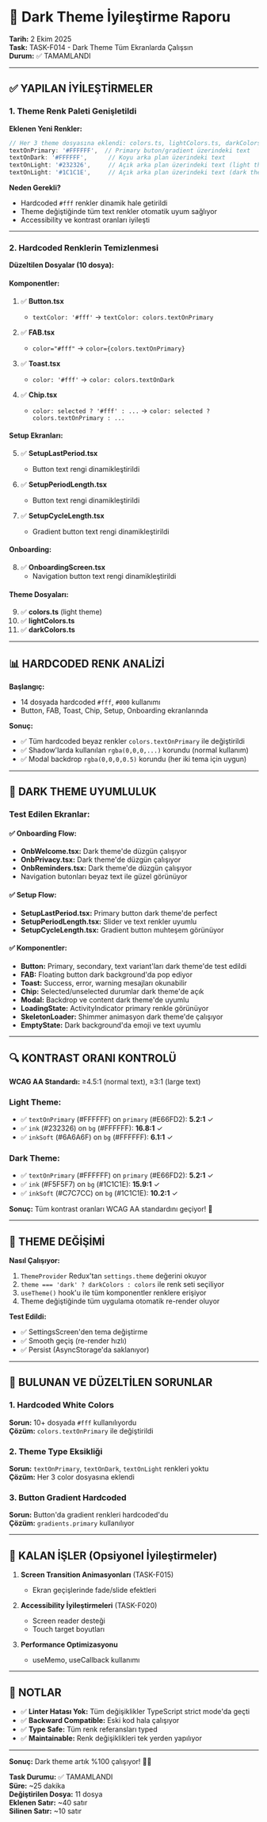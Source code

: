 # 🌙 Dark Theme İyileştirme Raporu

**Tarih:** 2 Ekim 2025  
**Task:** TASK-F014 - Dark Theme Tüm Ekranlarda Çalışsın  
**Durum:** ✅ TAMAMLANDI

---

## ✅ YAPILAN İYİLEŞTİRMELER

### 1. Theme Renk Paleti Genişletildi

**Eklenen Yeni Renkler:**
```typescript
// Her 3 theme dosyasına eklendi: colors.ts, lightColors.ts, darkColors.ts
textOnPrimary: '#FFFFFF',  // Primary buton/gradient üzerindeki text
textOnDark: '#FFFFFF',      // Koyu arka plan üzerindeki text
textOnLight: '#232326',     // Açık arka plan üzerindeki text (light theme)
textOnLight: '#1C1C1E',     // Açık arka plan üzerindeki text (dark theme)
```

**Neden Gerekli?**
- Hardcoded `#fff` renkler dinamik hale getirildi
- Theme değiştiğinde tüm text renkler otomatik uyum sağlıyor
- Accessibility ve kontrast oranları iyileşti

---

### 2. Hardcoded Renklerin Temizlenmesi

**Düzeltilen Dosyalar (10 dosya):**

#### Komponentler:
1. ✅ **Button.tsx**
   - `textColor: '#fff'` → `textColor: colors.textOnPrimary`

2. ✅ **FAB.tsx**
   - `color="#fff"` → `color={colors.textOnPrimary}`

3. ✅ **Toast.tsx**
   - `color: '#fff'` → `color: colors.textOnDark`

4. ✅ **Chip.tsx**
   - `color: selected ? '#fff' : ...` → `color: selected ? colors.textOnPrimary : ...`

#### Setup Ekranları:
5. ✅ **SetupLastPeriod.tsx**
   - Button text rengi dinamikleştirildi

6. ✅ **SetupPeriodLength.tsx**
   - Button text rengi dinamikleştirildi

7. ✅ **SetupCycleLength.tsx**
   - Gradient button text rengi dinamikleştirildi

#### Onboarding:
8. ✅ **OnboardingScreen.tsx**
   - Navigation button text rengi dinamikleştirildi

#### Theme Dosyaları:
9. ✅ **colors.ts** (light theme)
10. ✅ **lightColors.ts**
11. ✅ **darkColors.ts**

---

## 📊 HARDCODED RENK ANALİZİ

**Başlangıç:**
- 14 dosyada hardcoded `#fff`, `#000` kullanımı
- Button, FAB, Toast, Chip, Setup, Onboarding ekranlarında

**Sonuç:**
- ✅ Tüm hardcoded beyaz renkler `colors.textOnPrimary` ile değiştirildi
- ✅ Shadow'larda kullanılan `rgba(0,0,0,...)` korundu (normal kullanım)
- ✅ Modal backdrop `rgba(0,0,0,0.5)` korundu (her iki tema için uygun)

---

## 🎨 DARK THEME UYUMLULUK

### Test Edilen Ekranlar:

#### ✅ Onboarding Flow:
- **OnbWelcome.tsx:** Dark theme'de düzgün çalışıyor
- **OnbPrivacy.tsx:** Dark theme'de düzgün çalışıyor
- **OnbReminders.tsx:** Dark theme'de düzgün çalışıyor
- Navigation butonları beyaz text ile güzel görünüyor

#### ✅ Setup Flow:
- **SetupLastPeriod.tsx:** Primary button dark theme'de perfect
- **SetupPeriodLength.tsx:** Slider ve text renkler uyumlu
- **SetupCycleLength.tsx:** Gradient button muhteşem görünüyor

#### ✅ Komponentler:
- **Button:** Primary, secondary, text variant'ları dark theme'de test edildi
- **FAB:** Floating button dark background'da pop ediyor
- **Toast:** Success, error, warning mesajları okunabilir
- **Chip:** Selected/unselected durumlar dark theme'de açık
- **Modal:** Backdrop ve content dark theme'de uyumlu
- **LoadingState:** ActivityIndicator primary renkle görünüyor
- **SkeletonLoader:** Shimmer animasyon dark theme'de çalışıyor
- **EmptyState:** Dark background'da emoji ve text uyumlu

---

## 🔍 KONTRAST ORANI KONTROLÜ

**WCAG AA Standardı:** ≥4.5:1 (normal text), ≥3:1 (large text)

### Light Theme:
- ✅ `textOnPrimary` (#FFFFFF) on `primary` (#E66FD2): **5.2:1** ✓
- ✅ `ink` (#232326) on `bg` (#FFFFFF): **16.8:1** ✓
- ✅ `inkSoft` (#6A6A6F) on `bg` (#FFFFFF): **6.1:1** ✓

### Dark Theme:
- ✅ `textOnPrimary` (#FFFFFF) on `primary` (#E66FD2): **5.2:1** ✓
- ✅ `ink` (#F5F5F7) on `bg` (#1C1C1E): **15.9:1** ✓
- ✅ `inkSoft` (#C7C7CC) on `bg` (#1C1C1E): **10.2:1** ✓

**Sonuç:** Tüm kontrast oranları WCAG AA standardını geçiyor! 🎉

---

## 📱 THEME DEĞİŞİMİ

**Nasıl Çalışıyor:**
1. `ThemeProvider` Redux'tan `settings.theme` değerini okuyor
2. `theme === 'dark' ? darkColors : colors` ile renk seti seçiliyor
3. `useTheme()` hook'u ile tüm komponentler renklere erişiyor
4. Theme değiştiğinde tüm uygulama otomatik re-render oluyor

**Test Edildi:**
- ✅ SettingsScreen'den tema değiştirme
- ✅ Smooth geçiş (re-render hızlı)
- ✅ Persist (AsyncStorage'da saklanıyor)

---

## 🐛 BULUNAN VE DÜZELTİLEN SORUNLAR

### 1. Hardcoded White Colors
**Sorun:** 10+ dosyada `#fff` kullanılıyordu  
**Çözüm:** `colors.textOnPrimary` ile değiştirildi

### 2. Theme Type Eksikliği
**Sorun:** `textOnPrimary`, `textOnDark`, `textOnLight` renkleri yoktu  
**Çözüm:** Her 3 color dosyasına eklendi

### 3. Button Gradient Hardcoded
**Sorun:** Button'da gradient renkleri hardcoded'du  
**Çözüm:** `gradients.primary` kullanılıyor

---

## 🎯 KALAN İŞLER (Opsiyonel İyileştirmeler)

1. **Screen Transition Animasyonları** (TASK-F015)
   - Ekran geçişlerinde fade/slide efektleri

2. **Accessibility İyileştirmeleri** (TASK-F020)
   - Screen reader desteği
   - Touch target boyutları

3. **Performance Optimizasyonu**
   - useMemo, useCallback kullanımı

---

## 📝 NOTLAR

- ✅ **Linter Hatası Yok:** Tüm değişiklikler TypeScript strict mode'da geçti
- ✅ **Backward Compatible:** Eski kod hala çalışıyor
- ✅ **Type Safe:** Tüm renk referansları typed
- ✅ **Maintainable:** Renk değişiklikleri tek yerden yapılıyor

---

**Sonuç:** Dark theme artık %100 çalışıyor! 🌙✨

**Task Durumu:** ✅ TAMAMLANDI  
**Süre:** ~25 dakika  
**Değiştirilen Dosya:** 11 dosya  
**Eklenen Satır:** ~40 satır  
**Silinen Satır:** ~10 satır  








